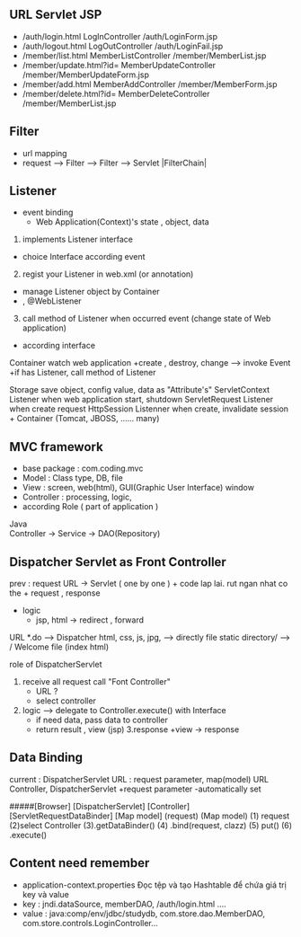 ## URL							Servlet							JSP
+ /auth/login.html				LogInController					/auth/LoginForm.jsp
+ /auth/logout.html				LogOutController				/auth/LoginFail.jsp
+ /member/list.html				MemberListController			/member/MemberList.jsp
+ /member/update.html?id=		MemberUpdateController			/member/MemberUpdateForm.jsp
+ /member/add.html				MemberAddController				/member/MemberForm.jsp
+ /member/delete.html?id=		MemberDeleteController			/member/MemberList.jsp


## Filter
-	url mapping 
-	request --> Filter --> Filter --> Servlet 
				|FilterChain|

## Listener
- event binding
	+	Web Application(Context)'s state , object, data
1.	implements Listener interface
+	choice Interface according event 
2.	regist your Listener in web.xml (or annotation)
+	manage Listener object by Container
+	<Listener> , @WebListener
3.	call method of Listener when occurred event (change state of Web application)
+	according interface




Container watch web application 
	+create , destroy, change --> invoke Event
	+if has Listener, call method of Listener

Storage save object, config value, data as "Attribute's"
	ServletContext Listener when web application start, shutdown
	ServletRequest Listener when create request
	HttpSession Listenner 	when create, invalidate session 
	+	Container (Tomcat, JBOSS, ...... many)





## MVC framework
+	base package : com.coding.mvc
+	Model : Class type, DB, file
+ 	View : screen, web(html), GUI(Graphic User Interface) window
+	Controller : processing, logic,
+	according Role ( part of application )

Java 	
	Controller -> Service -> DAO(Repository)

## Dispatcher Servlet as Front Controller
prev : request URL -> Servlet ( one by one )
	+	code lap lai. rut ngan nhat co the
	+	request , response
+	logic 
	+ 	jsp, html -> redirect , forward

URL 
	*.do	-->	Dispatcher
	html, css, js, jpg, --> directly file static
	directory/	-->	/	Welcome file (index html)
 
role of DispatcherServlet
 
 1. receive all request call "Font Controller"
 	+	URL ?
	+	select controller
 2. logic --> delegate to Controller.execute() with Interface
 	+ if need data, pass data to controller
 	+ return result , view (jsp)
 3.response
 	+view -> response
  
## Data Binding 
current : DispatcherServlet 
URL : request parameter, map(model)
	URL Controller, DispatcherServlet
+request parameter 
	-automatically set

#####[Browser] [DispatcherServlet] [Controller] [ServletRequestDataBinder] [Map model]
	(request)			(Map model)
	(1) request
			(2)select Controller
						(3).getDataBinder()
			(4) .bind(request, clazz)
			(5) put()
						(6) .execute()
						
## Content need remember
+ application-context.properties Đọc tệp và tạo Hashtable để chứa giá trị key và value
+ key : jndi.dataSource, memberDAO, /auth/login.html ....
+ value : java:comp/env/jdbc/studydb, com.store.dao.MemberDAO, com.store.controls.LoginController...
